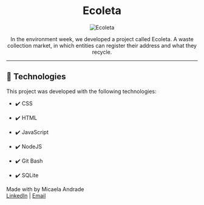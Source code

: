<h1 align="center">
<br>
Ecoleta
</h1>



<div align="center" >
  <img src="https://i.ibb.co/vLF0FF4/ecoleta.png" alt="Ecoleta">
</div>

<p align="center">
In the environment week, we developed a project called Ecoleta. A waste collection market, in which entities can register their address and what they recycle.</p>

<hr />


## 🚀 Technologies

This project was developed with the following technologies:

- ✔️ CSS

- ✔️ HTML

- ✔️ JavaScript

- ✔️ NodeJS

- ✔️ Git Bash

- ✔️ SQLite


Made with by Micaela Andrade </br>
[LinkedIn](https://www.linkedin.com/in/micaela-andrade-a9a17a64/) | [Email](mailto:micaela.andrade@outlook.com)

